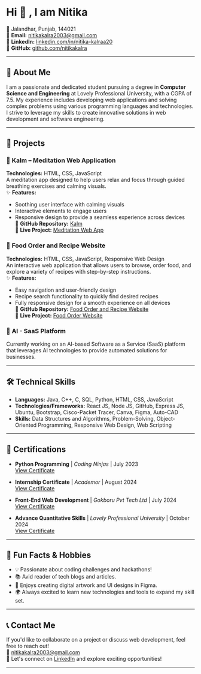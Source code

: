 # **Hi 👋 , I am Nitika**

📍 Jalandhar, Punjab, 144021  
📧 **Email:** [nitikakalra2003@gmail.com](mailto:nitikakalra2003@gmail.com)  
🔗 **LinkedIn:** [linkedin.com/in/nitika-kalraa20](https://www.linkedin.com/in/nitika-kalraa20/)  
🔗 **GitHub:** [github.com/nitikakalra](https://github.com/nitikakalra)  

---

## 📝 **About Me**

I am a passionate and dedicated student pursuing a degree in **Computer Science and Engineering** at Lovely Professional University, with a CGPA of 7.5. My experience includes developing web applications and solving complex problems using various programming languages and technologies. I strive to leverage my skills to create innovative solutions in web development and software engineering.

---

## 🚀 **Projects**

### 🌿 **Kalm – Meditation Web Application**  
**Technologies:** HTML, CSS, JavaScript  
A meditation app designed to help users relax and focus through guided breathing exercises and calming visuals.  
✨ **Features:** 
- Soothing user interface with calming visuals
- Interactive elements to engage users
- Responsive design to provide a seamless experience across devices  
🔗 **GitHub Repository:** [Kalm](https://github.com/nitikakalra/Meditation-Website-)  
🔗 **Live Project:** [Meditation Web App](https://nitikakalra.github.io/Meditation-Website-/)

### 🍲 **Food Order and Recipe Website**  
**Technologies:** HTML, CSS, JavaScript, Responsive Web Design  
An interactive web application that allows users to browse, order food, and explore a variety of recipes with step-by-step instructions.  
✨ **Features:** 
- Easy navigation and user-friendly design
- Recipe search functionality to quickly find desired recipes
- Fully responsive design for a smooth experience on all devices  
🔗 **GitHub Repository:** [Food Order and Recipe Website](https://github.com/nitikakalra/Food-Order-Recipe-Website)  
🔗 **Live Project:** [Food Order Website](https://nitikakalra.github.io/Food-Order-Recipe-Website/)

### 🤖 **AI - SaaS Platform**  
Currently working on an AI-based Software as a Service (SaaS) platform that leverages AI technologies to provide automated solutions for businesses.

---

## 🛠️ **Technical Skills**

- **Languages:** Java, C++, C, SQL, Python, HTML, CSS, JavaScript
- **Technologies/Frameworks:** React JS, Node JS, GitHub, Express JS, Ubuntu, Bootstrap, Cisco-Packet Tracer, Canva, Figma, Auto-CAD
- **Skills:** Data Structures and Algorithms, Problem-Solving, Object-Oriented Programming, Responsive Web Design, Web Scripting

---

## 📜 **Certifications**

- **Python Programming** | *Coding Ninjas* | July 2023  
  [View Certificate](#) <!-- Add the certificate link here -->

- **Internship Certificate** | *Academor* | August 2024  
  [View Certificate](#) <!-- Add the certificate link here -->

- **Front-End Web Development** | *Gokboru Pvt Tech Ltd* | July 2024  
  [View Certificate](#) <!-- Add the certificate link here -->

- **Advance Quantitative Skills** | *Lovely Professional University* | October 2024  
  [View Certificate](#) <!-- Add the certificate link here -->

---

## 🌱 **Fun Facts & Hobbies**

- 💡 Passionate about coding challenges and hackathons!
- 📚 Avid reader of tech blogs and articles.
- 🎨 Enjoys creating digital artwork and UI designs in Figma.
- 🌍 Always excited to learn new technologies and tools to expand my skill set.

---

## 📞 **Contact Me**

If you'd like to collaborate on a project or discuss web development, feel free to reach out!  
📧 [nitikakalra2003@gmail.com](mailto:nitikakalra2003@gmail.com)  
💬 Let's connect on [LinkedIn](https://www.linkedin.com/in/nitika-kalraa20/) and explore exciting opportunities!

---
